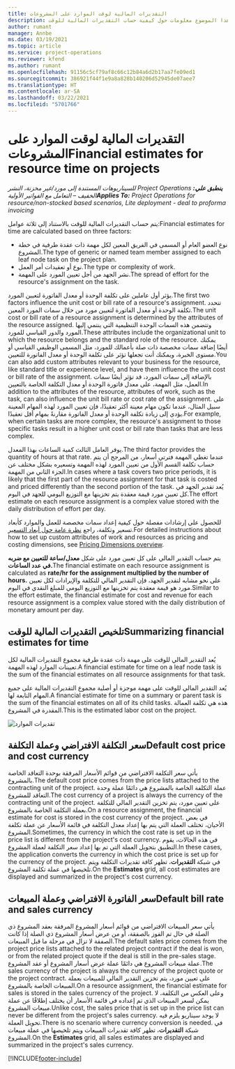 ```yaml
---
title: التقديرات المالية لوقت الموارد على المشروعات
description: يوفر هذا الموضوع معلومات حول كيفية حساب التقديرات المالية للوقت.
author: rumant
manager: Annbe
ms.date: 03/19/2021
ms.topic: article
ms.service: project-operations
ms.reviewer: kfend
ms.author: rumant
ms.openlocfilehash: 91156c5cf79af8c66c12b84a6d2b17aa7fe09ed1
ms.sourcegitcommit: 386921f44f1e9a8a828b140206d52945de07aee7
ms.translationtype: HT
ms.contentlocale: ar-SA
ms.lasthandoff: 03/22/2021
ms.locfileid: "5701766"
---
```

# <a name="financial-estimates-for-resource-time-on-projects"></a><span data-ttu-id="fa769-103">التقديرات المالية لوقت الموارد على المشروعات</span><span class="sxs-lookup"><span data-stu-id="fa769-103">Financial estimates for resource time on projects</span></span>

<span data-ttu-id="fa769-104">_**ينطبق علي:** ‏‫Project Operations للسيناريوهات المستندة إلى مورد/غير مخزنة‬، ‏‫النشر الخفيف – التعامل مع الفواتير الأولية‬_</span><span class="sxs-lookup"><span data-stu-id="fa769-104">_**Applies To:** Project Operations for resource/non-stocked based scenarios, Lite deployment - deal to proforma invoicing_</span></span>

<span data-ttu-id="fa769-105">يتم حساب التقديرات المالية للوقت بالاستناد إلى ثلاثة عوامل:</span><span class="sxs-lookup"><span data-stu-id="fa769-105">Financial estimates for time are calculated based on three factors:</span></span> 

- <span data-ttu-id="fa769-106">نوع العضو العام أو المسمى في الفريق المعين لكل مهمة ذات عقدة طرفية في خطة المشروع.</span><span class="sxs-lookup"><span data-stu-id="fa769-106">The type of generic or named team member assigned to each leaf node task on the project plan.</span></span> 
- <span data-ttu-id="fa769-107">نوع أو تعقيدات أمر العمل.</span><span class="sxs-lookup"><span data-stu-id="fa769-107">The type or complexity of work.</span></span>
- <span data-ttu-id="fa769-108">نشر الجهد من أجل تعيين المورد على المهمة.</span><span class="sxs-lookup"><span data-stu-id="fa769-108">The spread of effort for the resource's assignment on the task.</span></span> 

<span data-ttu-id="fa769-109">يؤثر أول عاملين على تكلفة الوحدة أو معدل الفاتورة لتعيين المورد.</span><span class="sxs-lookup"><span data-stu-id="fa769-109">The first two factors influence the unit cost or bill rate of a resource's assignment.</span></span> <span data-ttu-id="fa769-110">تتحدد تكلفة الوحدة أو معدل الفاتورة لتعيين مورد من خلال سمات المورد المعين.</span><span class="sxs-lookup"><span data-stu-id="fa769-110">The unit cost or bill rate of a resource assignment is determined by the attributes of the resource assigned.</span></span> <span data-ttu-id="fa769-111">وتتضمن هذه السمات الوحدة التنظيمية التي ينتمي إليها المورد والدور القياسي للمورد.</span><span class="sxs-lookup"><span data-stu-id="fa769-111">These attributes include the organizational unit to which the resource belongs and the standard role of the resource.</span></span> <span data-ttu-id="fa769-112">يمكنك أيضًا إضافة سمات مخصصة ذات صلة بأعمالك للمورد، مثل المسمى الوظيفي القياسي أو مستوى الخبرة، ويمكنك أنت تجعلها تؤثر على تكلفة الوحدة أو معدل الفاتورة للتعيين.</span><span class="sxs-lookup"><span data-stu-id="fa769-112">You can also add custom attributes relevant to your business for the resource, like standard title or experience level, and have them influence the unit cost or bill rate of the assignment.</span></span>
<span data-ttu-id="fa769-113">بالإضافة إلى سمات المورد، قد تؤثر أيضًا سمات العمل، مثل المهمة، على معدل فاتورة الوحدة أو معدل التكلفة الخاصة بالتعيين.</span><span class="sxs-lookup"><span data-stu-id="fa769-113">In addition to the attributes of the resource, attributes of work, such as the task, can also influence the unit bill rate or cost rate of the assignment.</span></span> <span data-ttu-id="fa769-114">على سبيل المثال، عندما تكون مهام معينة أكثر تعقيدًا، فإن تعيين المورد لهذه المهام المعينة يؤدي إلى زيادة تكلفة الوحدة أو معدل الفاتورة مقارنةً بمهام أقل تعقيدًا.</span><span class="sxs-lookup"><span data-stu-id="fa769-114">For example, when certain tasks are more complex, the resource's assignment to those specific tasks result in a higher unit cost or bill rate than tasks that are less complex.</span></span>   

<span data-ttu-id="fa769-115">يوفر العامل الثالث كمية الساعات بهذا المعدل.</span><span class="sxs-lookup"><span data-stu-id="fa769-115">The third factor provides the quantity of hours at that rate.</span></span> <span data-ttu-id="fa769-116">عندما تغطي المهمة فترتي أسعار، من المرجح أن يتم حساب تكلفة القسم الأول من تعيين المورد لهذه المهمة وتسعيره بشكل مختلف عن الجزء الثاني من المهمة.</span><span class="sxs-lookup"><span data-stu-id="fa769-116">In cases where a task covers two price periods, it is likely that the first part of the resource assignment for that task is costed and priced differently than the second portion of the task.</span></span> <span data-ttu-id="fa769-117">يُعد تقدير الجهد في كل تعيين مورد قيمة معقدة يتم تخزينها مع التوزيع اليومي للجهد في اليوم.</span><span class="sxs-lookup"><span data-stu-id="fa769-117">The effort estimate on each resource assignment is a complex value stored with the daily distribution of effort per day.</span></span>

<span data-ttu-id="fa769-118">للحصول على إرشادات مفصلة حول كيفية إعداد سمات مخصصة للعمل والموارد كأبعاد تسعير وتكلفة، راجع [نظرة عامة حول أبعاد التسعير](../pricing-costing/pricing-dimensions-overview.md).</span><span class="sxs-lookup"><span data-stu-id="fa769-118">For detailed instructions about how to set up custom attributes of work and resources as pricing and costing dimensions, see [Pricing Dimensions overview](../pricing-costing/pricing-dimensions-overview.md).</span></span>

<span data-ttu-id="fa769-119">يتم حساب التقدير المالي على كل تعيين مورد على شكل **معدل/ساعة للتعيين مع ضربه في عدد الساعات.**</span><span class="sxs-lookup"><span data-stu-id="fa769-119">The financial estimate on each resource assignment is calculated as **rate/hr for the assignment multiplied by the number of hours.**</span></span>  <span data-ttu-id="fa769-120">على نحو مشابه لتقدير الجهد، فإن التقدير المالي للتكلفة والإيرادات لكل تعيين مورد هو قيمة معقدة يتم تخزينها مع التوزيع اليومي للمبلغ النقدي في اليوم.</span><span class="sxs-lookup"><span data-stu-id="fa769-120">Similar to the effort estimate, the financial estimate for cost and revenue for each resource assignment is a complex value stored with the daily distribution of monetary amount per day.</span></span> 

## <a name="summarizing-financial-estimates-for-time"></a><span data-ttu-id="fa769-121">تلخيص التقديرات المالية للوقت</span><span class="sxs-lookup"><span data-stu-id="fa769-121">Summarizing financial estimates for time</span></span>
<span data-ttu-id="fa769-122">يُعد التقدير المالي للوقت على مهمة ذات عقدة طرفية مجموع التقديرات المالية لكل تعيينات الموارد لهذه المهمة.</span><span class="sxs-lookup"><span data-stu-id="fa769-122">A financial estimate for time on a leaf node task is the sum of the financial estimates on all resource assignments for that task.</span></span>

<span data-ttu-id="fa769-123">يُعد التقدير المالي للوقت على مهمة موجزة أو أصلية مجموع التقديرات المالية على جميع المهام التابعة لها.</span><span class="sxs-lookup"><span data-stu-id="fa769-123">A financial estimate for time on a summary or parent task is the sum of the financial estimates on all of its child tasks.</span></span> <span data-ttu-id="fa769-124">هذه هي تكلفة العمالة المقدرة في المشروع.</span><span class="sxs-lookup"><span data-stu-id="fa769-124">This is the estimated labor cost on the project.</span></span> 

![تقديرات الموارد](./media/navigation12.png)

## <a name="default-cost-price-and-cost-currency"></a><span data-ttu-id="fa769-126">سعر التكلفة الافتراضي وعملة التكلفة</span><span class="sxs-lookup"><span data-stu-id="fa769-126">Default cost price and cost currency</span></span>

<span data-ttu-id="fa769-127">يأتي سعر التكلفة الافتراضي من قوائم الأسعار المرفقة بوحدة التعاقد الخاصة بالمشروع.</span><span class="sxs-lookup"><span data-stu-id="fa769-127">The default cost price comes from the price lists attached to the contracting unit of the project.</span></span> <span data-ttu-id="fa769-128">عملة التكلفة الخاصة بالمشروع هي دائمًا عملة وحدة التعاقد للمشروع.</span><span class="sxs-lookup"><span data-stu-id="fa769-128">The cost currency of a project is always the currency of the contracting unit of the project.</span></span> <span data-ttu-id="fa769-129">على تعيين مورد، يتم تخزين التقدير المالي للتكلفة بعملة التكلفة الخاصة بالمشروع.</span><span class="sxs-lookup"><span data-stu-id="fa769-129">On a resource assignment, the financial estimate for cost is stored in the cost currency of the project.</span></span> <span data-ttu-id="fa769-130">في بعض الأحيان، تختلف العملة التي يتم بها إعداد معدل التكلفة في قائمة الأسعار عن عملة تكلفة المشروع.</span><span class="sxs-lookup"><span data-stu-id="fa769-130">Sometimes, the currency in which the cost rate is set up in the price list is different from the project's cost currency.</span></span> <span data-ttu-id="fa769-131">في هذه الحالات، يقوم التطبيق بتحويل العملة التي تم بها إعداد سعر التكلفة لعملة المشروع.</span><span class="sxs-lookup"><span data-stu-id="fa769-131">In these cases, the application converts the currency in which the cost price is set up for the currency of the project.</span></span> <span data-ttu-id="fa769-132">في شبكة **التقديرات**، تظهر كافة تقديرات التكلفة ويتم تلخيصها في عملة تكلفة المشروع.</span><span class="sxs-lookup"><span data-stu-id="fa769-132">On the **Estimates** grid, all cost estimates are displayed and summarized in the project's cost currency.</span></span> 

## <a name="default-bill-rate-and-sales-currency"></a><span data-ttu-id="fa769-133">سعر الفاتورة الافتراضي وعملة المبيعات</span><span class="sxs-lookup"><span data-stu-id="fa769-133">Default bill rate and sales currency</span></span>

<span data-ttu-id="fa769-134">يأتي سعر المبيعات الافتراضي من قوائم أسعار المشروع المرفقة بعقد المشروع ذي الصلة في حال تم الفوز بالصفقة، أو من عرض أسعار المشروع ذي الصلة إذا كانت الصفقة لا تزال في مرحلة ما قبل المبيعات.</span><span class="sxs-lookup"><span data-stu-id="fa769-134">The default sales price comes from the project price lists attached to the related project contract if the deal is won, or from the related project quote if the deal is still in the pre-sales stage.</span></span> <span data-ttu-id="fa769-135">عملة مبيعات المشروع هي دائمًا عملة عرض أسعار المشروع أو عقد المشروع.</span><span class="sxs-lookup"><span data-stu-id="fa769-135">The sales currency of the project is always the currency of the project quote or the project contract.</span></span> <span data-ttu-id="fa769-136">على تعيين مورد، يتم تخزين التقدير المالي للمبيعات بعملة المبيعات الخاصة بالمشروع.</span><span class="sxs-lookup"><span data-stu-id="fa769-136">On a resource assignment, the financial estimate for sales is stored in the sales currency of the project.</span></span> <span data-ttu-id="fa769-137">وعلى العكس من التكلفة، لا يمكن لسعر المبيعات الذي تم إعداده في قائمة الأسعار أن يختلف إطلاقًا عن عملة مبيعات المشروع.</span><span class="sxs-lookup"><span data-stu-id="fa769-137">Unlike cost, the sales price that is set up in the price list can never be different from the project's sales currency.</span></span> <span data-ttu-id="fa769-138">لا يوجد سيناريو يلزم فيه تحويل العملة.</span><span class="sxs-lookup"><span data-stu-id="fa769-138">There is no scenario where currency conversion is needed.</span></span> <span data-ttu-id="fa769-139">في شبكة **التقديرات**، تظهر كافة تقديرات المبيعات ويتم تلخيصها في عملة مبيعات المشروع.</span><span class="sxs-lookup"><span data-stu-id="fa769-139">On the **Estimates** grid, all sales estimates are displayed and summarized in the project's sales currency.</span></span> 

[!INCLUDE[footer-include](../includes/footer-banner.md)]
